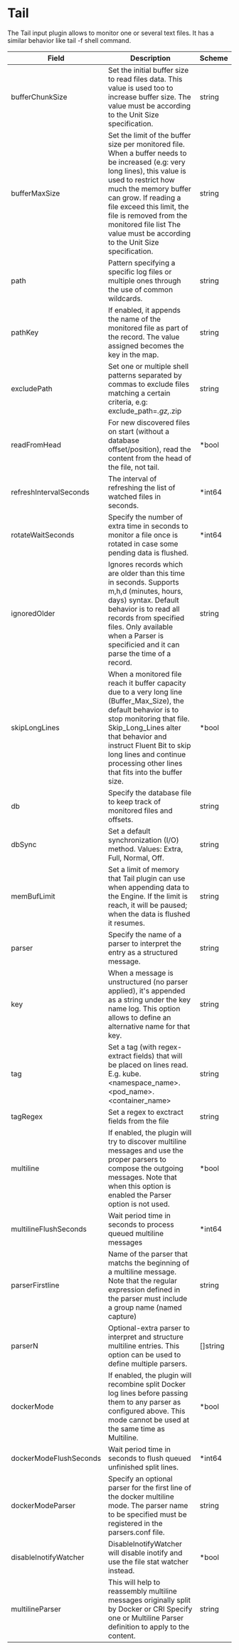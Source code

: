 # Tail

The Tail input plugin allows to monitor one or several text files. It has a similar behavior like tail -f shell command.


| Field | Description | Scheme |
| ----- | ----------- | ------ |
| bufferChunkSize | Set the initial buffer size to read files data. This value is used too to increase buffer size. The value must be according to the Unit Size specification. | string |
| bufferMaxSize | Set the limit of the buffer size per monitored file. When a buffer needs to be increased (e.g: very long lines), this value is used to restrict how much the memory buffer can grow. If reading a file exceed this limit, the file is removed from the monitored file list The value must be according to the Unit Size specification. | string |
| path | Pattern specifying a specific log files or multiple ones through the use of common wildcards. | string |
| pathKey | If enabled, it appends the name of the monitored file as part of the record. The value assigned becomes the key in the map. | string |
| excludePath | Set one or multiple shell patterns separated by commas to exclude files matching a certain criteria, e.g: exclude_path=*.gz,*.zip | string |
| readFromHead | For new discovered files on start (without a database offset/position), read the content from the head of the file, not tail. | *bool |
| refreshIntervalSeconds | The interval of refreshing the list of watched files in seconds. | *int64 |
| rotateWaitSeconds | Specify the number of extra time in seconds to monitor a file once is rotated in case some pending data is flushed. | *int64 |
| ignoredOlder | Ignores records which are older than this time in seconds. Supports m,h,d (minutes, hours, days) syntax. Default behavior is to read all records from specified files. Only available when a Parser is specificied and it can parse the time of a record. | string |
| skipLongLines | When a monitored file reach it buffer capacity due to a very long line (Buffer_Max_Size), the default behavior is to stop monitoring that file. Skip_Long_Lines alter that behavior and instruct Fluent Bit to skip long lines and continue processing other lines that fits into the buffer size. | *bool |
| db | Specify the database file to keep track of monitored files and offsets. | string |
| dbSync | Set a default synchronization (I/O) method. Values: Extra, Full, Normal, Off. | string |
| memBufLimit | Set a limit of memory that Tail plugin can use when appending data to the Engine. If the limit is reach, it will be paused; when the data is flushed it resumes. | string |
| parser | Specify the name of a parser to interpret the entry as a structured message. | string |
| key | When a message is unstructured (no parser applied), it's appended as a string under the key name log. This option allows to define an alternative name for that key. | string |
| tag | Set a tag (with regex-extract fields) that will be placed on lines read. E.g. kube.<namespace_name>.<pod_name>.<container_name> | string |
| tagRegex | Set a regex to exctract fields from the file | string |
| multiline | If enabled, the plugin will try to discover multiline messages and use the proper parsers to compose the outgoing messages. Note that when this option is enabled the Parser option is not used. | *bool |
| multilineFlushSeconds | Wait period time in seconds to process queued multiline messages | *int64 |
| parserFirstline | Name of the parser that matchs the beginning of a multiline message. Note that the regular expression defined in the parser must include a group name (named capture) | string |
| parserN | Optional-extra parser to interpret and structure multiline entries. This option can be used to define multiple parsers. | []string |
| dockerMode | If enabled, the plugin will recombine split Docker log lines before passing them to any parser as configured above. This mode cannot be used at the same time as Multiline. | *bool |
| dockerModeFlushSeconds | Wait period time in seconds to flush queued unfinished split lines. | *int64 |
| dockerModeParser | Specify an optional parser for the first line of the docker multiline mode. The parser name to be specified must be registered in the parsers.conf file. | string |
| disableInotifyWatcher | DisableInotifyWatcher will disable inotify and use the file stat watcher instead. | *bool |
| multilineParser | This will help to reassembly multiline messages originally split by Docker or CRI Specify one or Multiline Parser definition to apply to the content. | string |
